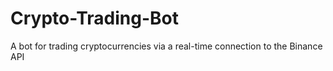 # Crypto-Trading-Bot
A bot for trading cryptocurrencies via a real-time connection to the Binance API
